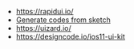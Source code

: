 - https://rapidui.io/
- [Generate codes from sketch](https://sketch2code.azurewebsites.net/)
- https://uizard.io/
- https://designcode.io/ios11-ui-kit
